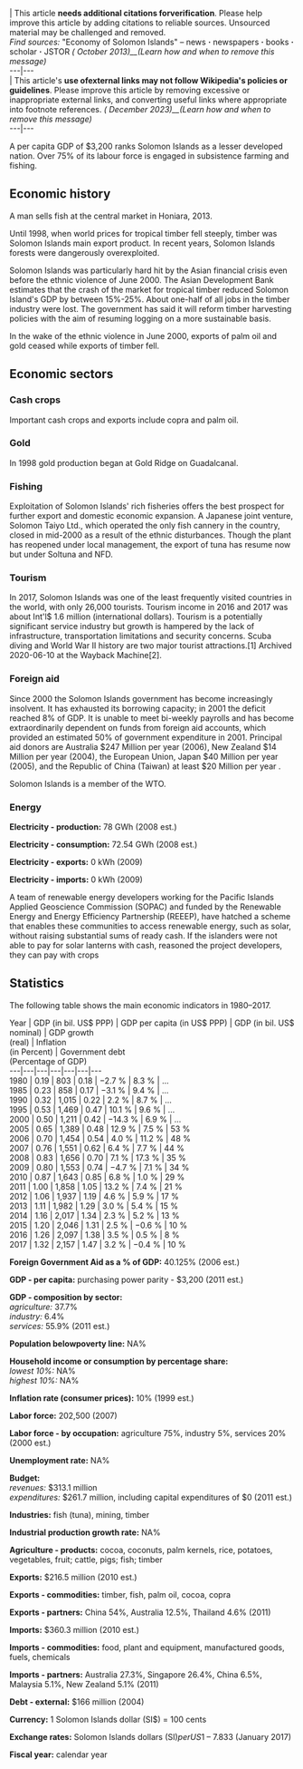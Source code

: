 | This article **needs additional citations forverification**. Please help
improve this article by adding citations to reliable sources. Unsourced
material may be challenged and removed.  
_Find sources:_ "Economy of Solomon Islands" – news **·** newspapers **·**
books **·** scholar **·** JSTOR _( October 2013)__(Learn how and when to
remove this message)_  
---|---  
| This article's **use ofexternal links may not follow Wikipedia's policies or
guidelines**. Please improve this article by removing excessive or
inappropriate external links, and converting useful links where appropriate
into footnote references. _( December 2023)__(Learn how and when to remove
this message)_  
---|---  
  
A per capita GDP of $3,200 ranks Solomon Islands as a lesser developed nation.
Over 75% of its labour force is engaged in subsistence farming and fishing.

## Economic history

A man sells fish at the central market in Honiara, 2013.

Until 1998, when world prices for tropical timber fell steeply, timber was
Solomon Islands main export product. In recent years, Solomon Islands forests
were dangerously overexploited.

Solomon Islands was particularly hard hit by the Asian financial crisis even
before the ethnic violence of June 2000. The Asian Development Bank estimates
that the crash of the market for tropical timber reduced Solomon Island's GDP
by between 15%-25%. About one-half of all jobs in the timber industry were
lost. The government has said it will reform timber harvesting policies with
the aim of resuming logging on a more sustainable basis.

In the wake of the ethnic violence in June 2000, exports of palm oil and gold
ceased while exports of timber fell.

## Economic sectors

### Cash crops

Important cash crops and exports include copra and palm oil.

### Gold

In 1998 gold production began at Gold Ridge on Guadalcanal.

### Fishing

Exploitation of Solomon Islands' rich fisheries offers the best prospect for
further export and domestic economic expansion. A Japanese joint venture,
Solomon Taiyo Ltd., which operated the only fish cannery in the country,
closed in mid-2000 as a result of the ethnic disturbances. Though the plant
has reopened under local management, the export of tuna has resume now but
under Soltuna and NFD.

### Tourism

In 2017, Solomon Islands was one of the least frequently visited countries in
the world, with only 26,000 tourists. Tourism income in 2016 and 2017 was
about Int'l$ 1.6 million (international dollars). Tourism is a potentially
significant service industry but growth is hampered by the lack of
infrastructure, transportation limitations and security concerns. Scuba diving
and World War II history are two major tourist attractions.[1] Archived
2020-06-10 at the Wayback Machine[2].

### Foreign aid

Since 2000 the Solomon Islands government has become increasingly insolvent.
It has exhausted its borrowing capacity; in 2001 the deficit reached 8% of
GDP. It is unable to meet bi-weekly payrolls and has become extraordinarily
dependent on funds from foreign aid accounts, which provided an estimated 50%
of government expenditure in 2001. Principal aid donors are Australia $247
Million per year (2006), New Zealand $14 Million per year (2004), the European
Union, Japan $40 Million per year (2005), and the Republic of China (Taiwan)
at least $20 Million per year .

Solomon Islands is a member of the WTO.

### Energy

**Electricity - production:** 78 GWh (2008 est.)

**Electricity - consumption:** 72.54 GWh (2008 est.)

**Electricity - exports:** 0 kWh (2009)

**Electricity - imports:** 0 kWh (2009)

A team of renewable energy developers working for the Pacific Islands Applied
Geoscience Commission (SOPAC) and funded by the Renewable Energy and Energy
Efficiency Partnership (REEEP), have hatched a scheme that enables these
communities to access renewable energy, such as solar, without raising
substantial sums of ready cash. If the islanders were not able to pay for
solar lanterns with cash, reasoned the project developers, they can pay with
crops

## Statistics

The following table shows the main economic indicators in 1980–2017.

Year  | GDP (in bil. US$ PPP)  | GDP per capita (in US$ PPP)  | GDP (in bil. US$ nominal)  | GDP growth  
(real)  | Inflation  
(in Percent)  | Government debt  
(Percentage of GDP)  
---|---|---|---|---|---|---  
1980  | 0.19  | 803  | 0.18  | −2.7 %  | 8.3 %  | ...   
1985  | 0.23  | 858  | 0.17  | −3.1 %  | 9.4 %  | ...   
1990  | 0.32  | 1,015  | 0.22  | 2.2 %  | 8.7 %  | ...   
1995  | 0.53  | 1,469  | 0.47  | 10.1 %  | 9.6 %  | ...   
2000  | 0.50  | 1,211  | 0.42  | −14.3 %  | 6.9 %  | ...   
2005  | 0.65  | 1,389  | 0.48  | 12.9 %  | 7.5 %  | 53 %   
2006  | 0.70  | 1,454  | 0.54  | 4.0 %  | 11.2 %  | 48 %   
2007  | 0.76  | 1,551  | 0.62  | 6.4 %  | 7.7 %  | 44 %   
2008  | 0.83  | 1,656  | 0.70  | 7.1 %  | 17.3 %  | 35 %   
2009  | 0.80  | 1,553  | 0.74  | −4.7 %  | 7.1 %  | 34 %   
2010  | 0.87  | 1,643  | 0.85  | 6.8 %  | 1.0 %  | 29 %   
2011  | 1.00  | 1,858  | 1.05  | 13.2 %  | 7.4 %  | 21 %   
2012  | 1.06  | 1,937  | 1.19  | 4.6 %  | 5.9 %  | 17 %   
2013  | 1.11  | 1,982  | 1.29  | 3.0 %  | 5.4 %  | 15 %   
2014  | 1.16  | 2,017  | 1.34  | 2.3 %  | 5.2 %  | 13 %   
2015  | 1.20  | 2,046  | 1.31  | 2.5 %  | −0.6 %  | 10 %   
2016  | 1.26  | 2,097  | 1.38  | 3.5 %  | 0.5 %  | 8 %   
2017  | 1.32  | 2,157  | 1.47  | 3.2 %  | −0.4 %  | 10 %   
  
**Foreign Government Aid as a % of GDP:** 40.125% (2006 est.)

**GDP - per capita:** purchasing power parity - $3,200 (2011 est.)

**GDP - composition by sector:**  
_agriculture:_ 37.7%  
_industry:_ 6.4%  
_services:_ 55.9% (2011 est.)

**Population belowpoverty line:** NA%

**Household income or consumption by percentage share:**  
_lowest 10%:_ NA%  
_highest 10%:_ NA%

**Inflation rate (consumer prices):** 10% (1999 est.)

**Labor force:** 202,500 (2007)

**Labor force - by occupation:** agriculture 75%, industry 5%, services 20%
(2000 est.)

**Unemployment rate:** NA%

**Budget:**  
_revenues:_ $313.1 million  
_expenditures:_ $261.7 million, including capital expenditures of $0 (2011
est.)

**Industries:** fish (tuna), mining, timber

**Industrial production growth rate:** NA%

**Agriculture - products:** cocoa, coconuts, palm kernels, rice, potatoes,
vegetables, fruit; cattle, pigs; fish; timber

**Exports:** $216.5 million (2010 est.)

**Exports - commodities:** timber, fish, palm oil, cocoa, copra

**Exports - partners:** China 54%, Australia 12.5%, Thailand 4.6% (2011)

**Imports:** $360.3 million (2010 est.)

**Imports - commodities:** food, plant and equipment, manufactured goods,
fuels, chemicals

**Imports - partners:** Australia 27.3%, Singapore 26.4%, China 6.5%, Malaysia
5.1%, New Zealand 5.1% (2011)

**Debt - external:** $166 million (2004)

**Currency:** 1 Solomon Islands dollar (SI$) = 100 cents

**Exchange rates:** Solomon Islands dollars (SI$) per US$1 – 7.833 (January
2017)

**Fiscal year:** calendar year